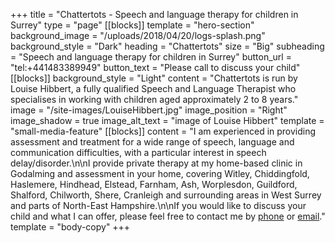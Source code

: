 +++
title = "Chattertots - Speech and language therapy for children in Surrey"
type = "page"
[[blocks]]
template = "hero-section"
background_image = "/uploads/2018/04/20/logs-splash.png"
background_style = "Dark"
heading = "Chattertots"
size = "Big"
subheading = "Speech and language therapy for children in Surrey"
button_url = "tel:+441483389949"
button_text = "Please call to discuss your child"
[[blocks]]
background_style = "Light"
content = "Chattertots is run by Louise Hibbert, a fully qualified Speech and Language Therapist who specialises in working with children aged approximately 2 to 8 years."
image = "/site-images/LouiseHibbert.jpg"
image_position = "Right"
image_shadow = true
image_alt_text = "image of Louise Hibbert"
template = "small-media-feature"
[[blocks]]
content = "I am experienced in providing assessment and treatment for a wide range of speech, language and communication difficulties, with a particular interest in speech delay/disorder.\n\nI provide private therapy at my home-based clinic in Godalming and assessment in your home, covering Witley, Chiddingfold, Haslemere, Hindhead, Elstead, Farnham, Ash, Worplesdon, Guildford, Shalford, Chilworth, Shere, Cranleigh and surrounding areas in West Surrey and parts of North-East Hampshire.\n\nIf you would like to discuss your child and what I can offer, please feel free to contact me by [phone](tel:+441483389949) or [email](mailto:chattertots@gmail.com)."
template = "body-copy"
+++
